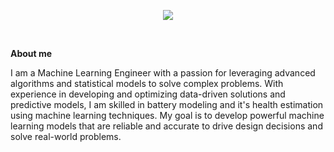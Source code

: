 <p align="center"><a href="https://dvp0007.github.io"><img  src="./assets/readme_header.gif" /></a></p>

<br />

**About me**


I am a Machine Learning Engineer with a passion for leveraging advanced algorithms and statistical models to solve complex problems. With experience in developing and optimizing data-driven solutions and predictive models, I am skilled in battery modeling and it's health estimation using machine learning techniques. My goal is to develop powerful machine learning models that are reliable and accurate to drive design decisions and solve real-world problems.
<!--
**dvp0007/dvp0007** is a ✨ _special_ ✨ repository because its `README.md` (this file) appears on your GitHub profile.

Here are some ideas to get you started:

- 🔭 I’m currently working on ...
- 🌱 I’m currently learning ...
- 👯 I’m looking to collaborate on ...
- 🤔 I’m looking for help with ...
- 💬 Ask me about ...
- 📫 How to reach me: ...
- 😄 Pronouns: ...
- ⚡ Fun fact: ...
-->
